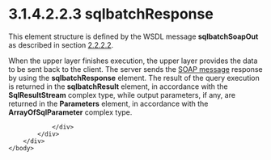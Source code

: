 <html dir="LTR" xmlns:mshelp="http://msdn.microsoft.com/mshelp" xmlns:ddue="http://ddue.schemas.microsoft.com/authoring/2003/5" xmlns:xlink="http://www.w3.org/1999/xlink" xmlns:tool="http://www.microsoft.com/tooltip">
    <head>
        <meta http-equiv="Content-Type" content="text/html; CHARSET=utf-8"></meta>
        <meta name="save" content="history"></meta>
        <title>3.1.4.2.2.3 sqlbatchResponse</title>
        <xml>
            <mshelp:toctitle title="3.1.4.2.2.3 sqlbatchResponse"></mshelp:toctitle>
            <mshelp:rltitle title="[MS-SSNWS]: sqlbatchResponse"></mshelp:rltitle>
            <mshelp:keyword index="A" term="a3e5ae95-f805-42d5-ae58-88dc28dda278"></mshelp:keyword>
            <mshelp:attr name="DCSext.ContentType" value="open specification"></mshelp:attr>
            <mshelp:attr name="AssetID" value="a3e5ae95-f805-42d5-ae58-88dc28dda278"></mshelp:attr>
            <mshelp:attr name="TopicType" value="kbRef"></mshelp:attr>
            <mshelp:attr name="DCSext.Title" value="[MS-SSNWS]: sqlbatchResponse" />
        </xml>
    </head>
    <body>
        <div id="header">
            <h1 class="heading">3.1.4.2.2.3 sqlbatchResponse</h1>
        </div>
        <div id="mainSection">
            <div id="mainBody">
                <div id="allHistory" class="saveHistory"></div>
                <div id="sectionSection0" class="section" name="collapseableSection">
                    

<p>This element structure is defined by the WSDL message <b>sqlbatchSoapOut</b>
as described in section <a href="ec975ff5-93b9-4fbf-b1c4-775ef7d43ec7.htm">2.2.2.2</a>.</p>

<p>When the upper layer finishes execution, the upper layer
provides the data to be sent back to the client. The server sends the <a href="4baedaec-b5a7-4176-be88-e1cec659ab8c.htm#gt_96185df3-4677-478c-b239-f72fcf514c59">SOAP message</a> response by
using the <b>sqlbatchResponse</b> element. The result of the query execution is
returned in the <b>sqlbatchResult</b> element, in accordance with the <b>SqlResultStream</b>
complex type, while output parameters, if any, are returned in the <b>Parameters</b>
element, in accordance with the <b>ArrayOfSqlParameter</b> complex type.</p>


                </div>
            </div>
        </div>
    </body>
</html>
